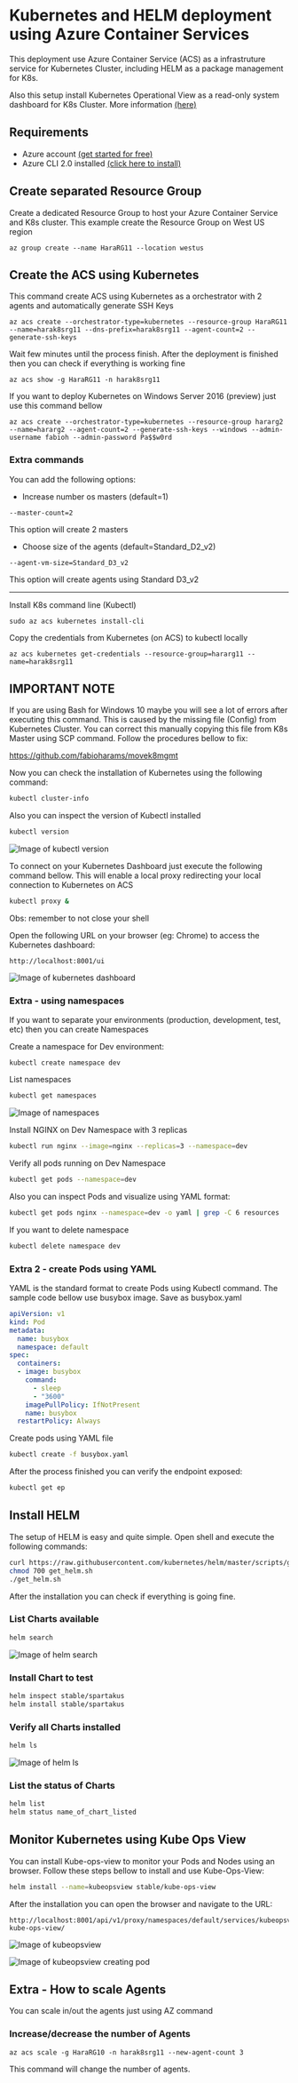 # Kubernetes and HELM deployment using Azure Container Services

This deployment use Azure Container Service (ACS) as a infrastruture service for Kubernetes Cluster, including HELM as a package management for K8s.

Also this setup install Kubernetes Operational View as a read-only system dashboard for K8s Cluster. More information [(here)](https://github.com/hjacobs/kube-ops-view)

## Requirements ##

- Azure account [(get started for free)](https://azure.microsoft.com/en-us/free/)
- Azure CLI 2.0 installed [(click here to install)](https://docs.microsoft.com/en-us/cli/azure/install-azure-cli)


## Create separated Resource Group ##
Create a dedicated Resource Group to host your Azure Container Service and K8s cluster. This example create the Resource Group on West US region

```azurecli
az group create --name HaraRG11 --location westus
```

## Create the ACS using Kubernetes ##
This command create ACS using Kubernetes as a orchestrator with 2 agents and automatically generate SSH Keys

```azurecli
az acs create --orchestrator-type=kubernetes --resource-group HaraRG11 --name=harak8srg11 --dns-prefix=harak8srg11 --agent-count=2 --generate-ssh-keys
```
Wait few minutes until the process finish. After the deployment is finished then you can check if everything is working fine

```azurecli
az acs show -g HaraRG11 -n harak8srg11
```
If you want to deploy Kubernetes on Windows Server 2016 (preview) just use this command bellow

```azurecli
az acs create --orchestrator-type=kubernetes --resource-group hararg2 --name=hararg2 --agent-count=2 --generate-ssh-keys --windows --admin-username fabioh --admin-password Pa$$w0rd
```


### Extra commands ###

You can add the following options:
- Increase number os masters (default=1)
```
--master-count=2
```
This option will create 2 masters

- Choose size of the agents (default=Standard_D2_v2)
```
--agent-vm-size=Standard_D3_v2
```
This option will create agents using Standard D3_v2

------------------------------------------------------------------------------------


Install K8s command line (Kubectl)

```azurecli
sudo az acs kubernetes install-cli
```
Copy the credentials from Kubernetes (on ACS) to kubectl locally

```azurecli
az acs kubernetes get-credentials --resource-group=hararg11 --name=harak8srg11
```

## IMPORTANT NOTE ##
If you are using Bash for Windows 10 maybe you will see a lot of errors after executing this command. This is caused by the missing file (Config) from Kubernetes Cluster. You can correct this manually copying this file from K8s Master using SCP command. Follow the procedures bellow to fix:

https://github.com/fabioharams/movek8mgmt



Now you can check the installation of Kubernetes using the following command:

```bash
kubectl cluster-info
```

Also you can inspect the version of Kubectl installed
```bash
kubectl version
```

![Image of kubectl version](https://github.com/fabioharams/kubernetes/blob/master/img/kubectl_version.PNG)


To connect on your Kubernetes Dashboard just execute the following command bellow. This will enable a local proxy redirecting your local connection to Kubernetes on ACS

```bash
kubectl proxy &
```
Obs: remember to not close your shell

Open the following URL on your browser (eg: Chrome) to access the Kubernetes dashboard:
```
http://localhost:8001/ui
```

![Image of kubernetes dashboard](https://github.com/fabioharams/kubernetes/blob/master/img/dashboard.PNG)


### Extra - using namespaces ###
If you want to separate your environments (production, development, test, etc) then you can create Namespaces

Create a namespace for Dev environment:
```
kubectl create namespace dev
```

List namespaces
```bash
kubectl get namespaces
```

![Image of namespaces](img/namespaces.PNG)

Install NGINX on Dev Namespace with 3 replicas
```bash
kubectl run nginx --image=nginx --replicas=3 --namespace=dev
```

Verify all pods running on Dev Namespace
```bash
kubectl get pods --namespace=dev
```

Also you can inspect Pods and visualize using YAML format:
```bash
kubectl get pods nginx --namespace=dev -o yaml | grep -C 6 resources
```

If you want to delete namespace
```bash
kubectl delete namespace dev
```

### Extra 2 - create Pods using YAML ###
YAML is the standard format to create Pods using Kubectl command. The sample code bellow use busybox image. Save as busybox.yaml
```yaml
apiVersion: v1
kind: Pod
metadata:
  name: busybox
  namespace: default
spec:
  containers:
  - image: busybox
    command:
      - sleep
      - "3600"
    imagePullPolicy: IfNotPresent
    name: busybox
  restartPolicy: Always
```

Create pods using YAML file
```bash
kubectl create -f busybox.yaml
```

After the process finished you can verify the endpoint exposed:
```bash
kubectl get ep
```




## Install HELM ##

The setup of HELM is easy and quite simple. Open shell and execute the following commands:
```bash
curl https://raw.githubusercontent.com/kubernetes/helm/master/scripts/get > get_helm.sh
chmod 700 get_helm.sh
./get_helm.sh
```

After the installation you can check if everything is going fine. 

### List Charts available ###
```bash
helm search
```

![Image of helm search](https://github.com/fabioharams/kubernetes/blob/master/img/helm_search.PNG)

### Install Chart to test ###
```bash
helm inspect stable/spartakus
helm install stable/spartakus
```

### Verify all Charts installed ###
```bash
helm ls
```

![Image of helm ls](https://github.com/fabioharams/kubernetes/blob/master/img/helm_ls.PNG)

### List the status of Charts ###
```bash
helm list
helm status name_of_chart_listed
```

## Monitor Kubernetes using Kube Ops View ##
You can install Kube-ops-view to monitor your Pods and Nodes using an browser. Follow these steps bellow to install and use Kube-Ops-View:
```bash
helm install --name=kubeopsview stable/kube-ops-view
```

After the installation you can open the browser and navigate to the URL:
```
http://localhost:8001/api/v1/proxy/namespaces/default/services/kubeopsview-kube-ops-view/
```

![Image of kubeopsview](https://github.com/fabioharams/kubernetes/blob/master/img/kubeops.PNG)

![Image of kubeopsview creating pod](https://github.com/fabioharams/kubernetes/blob/master/img/kubeops2.PNG)


## Extra - How to scale Agents ##

You can scale in/out the agents just using AZ command

### Increase/decrease the number of Agents ###

```
az acs scale -g HaraRG10 -n harak8srg11 --new-agent-count 3
```

This command will change the number of agents. 

